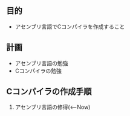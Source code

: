 ## 目的
- アセンブリ言語でCコンパイラを作成すること

## 計画
- アセンブリ言語の勉強
- Cコンパイラの勉強

## Cコンパイラの作成手順
1. アセンブリ言語の修得(<--Now)
<!-- 2. 実行できるだけのプログラムをアセンブリ言語で作成する(スタートアップルーチンなどの処理)
3. 数値を四則演算できるプログラムを作成する
   - 入力する数値はアセンブリコード内に記述する。具体的には静的領域に入力したい数値を埋め込む
   - 四則演算を行うための構文解析を行う
4. C言語の文法を処理するプログラムを作成する
   - 変数、条件分岐、ループ等の処理を追加する
   - ここで簡単なCソースコードを翻訳できるようにする
   - この時もまだCソースコードはアセンブリコードの静的領域に配置する
5. 変換したアセンブリコードを中間ファイルとして出力するプログラムを作成する
6. ファイルに保存されているCソースコードをコンパイルできるようにする
   - ファイルに保存されているCソースコードをアセンブリコードの静的領域にコピーするようなプログラムを作成する
   - 静的領域にコピーした後は、前ステップで記述したプログラムを用い、アセンブリコードを出力する
7. より高度なC言語の文法を追加する
   - この時点である程度のプログラムをコンパイルできるようになっている
   - そのためこれ以降はセルフホストという開発手法を用い -->